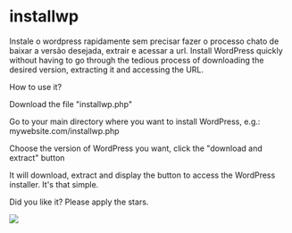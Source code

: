# installwp
Instale o wordpress rapidamente sem precisar fazer o processo chato de baixar a versão desejada, extrair e acessar a url. 
Install WordPress quickly without having to go through the tedious process of downloading the desired version, extracting it and accessing the URL.

How to use it?

Download the file "installwp.php"

Go to your main directory where you want to install WordPress, e.g.:
mywebsite.com/installwp.php

Choose the version of WordPress you want, click the "download and extract" button

It will download, extract and display the button to access the WordPress installer. It's that simple.

Did you like it? Please apply the stars.

<img src="https://img001.prntscr.com/file/img001/o3Wg-YHXRv2Gnyip-qA-1w.png" />
